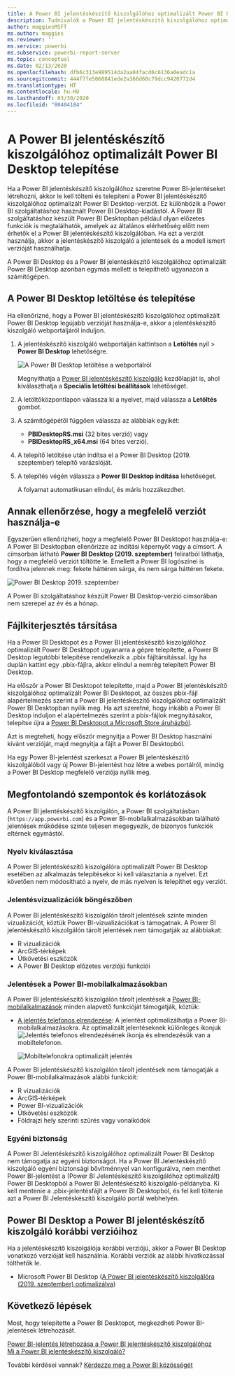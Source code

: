 ```yaml
---
title: A Power BI jelentéskészítő kiszolgálóhoz optimalizált Power BI Desktop telepítése
description: Tudnivalók a Power BI jelentéskészítő kiszolgálóhoz optimalizált Power BI Desktop telepítéséről
author: maggiesMSFT
ms.author: maggies
ms.reviewer: ''
ms.service: powerbi
ms.subservice: powerbi-report-server
ms.topic: conceptual
ms.date: 02/13/2020
ms.openlocfilehash: dfb6c313e989514da2aa04facd6c6136a0eadc1a
ms.sourcegitcommit: 444f7fe5068841ede2a366d60c79dcc9420772d4
ms.translationtype: HT
ms.contentlocale: hu-HU
ms.lasthandoff: 03/30/2020
ms.locfileid: "80404184"
---
```

# <a name="install-power-bi-desktop-optimized-for-power-bi-report-server"></a>A Power BI jelentéskészítő kiszolgálóhoz optimalizált Power BI Desktop telepítése

Ha a Power BI jelentéskészítő kiszolgálóhoz szeretne Power BI-jelentéseket létrehozni, akkor le kell tölteni és telepíteni a Power BI jelentéskészítő kiszolgálóhoz optimalizált Power BI Desktop-verziót. Ez különbözik a Power BI szolgáltatáshoz használt Power BI Desktop-kiadástól. A Power BI szolgáltatáshoz készült Power BI Desktopban például olyan előzetes funkciók is megtalálhatók, amelyek az általános elérhetőség előtt nem érhetők el a Power BI jelentéskészítő kiszolgálóban. Ha ezt a verziót használja, akkor a jelentéskészítő kiszolgáló a jelentések és a modell ismert verzióját használhatja. 

A Power BI Desktop és a Power BI jelentéskészítő kiszolgálóhoz optimalizált Power BI Desktop azonban egymás mellett is telepíthető ugyanazon a számítógépen.

## <a name="download-and-install-power-bi-desktop"></a>A Power BI Desktop letöltése és telepítése

Ha ellenőrizné, hogy a Power BI jelentéskészítő kiszolgálóhoz optimalizált Power BI Desktop legújabb verzióját használja-e, akkor a jelentéskészítő kiszolgáló webportáljáról induljon.

1. A jelentéskészítő kiszolgáló webportálján kattintson a **Letöltés** nyíl > **Power BI Desktop** lehetőségre.

    ![A Power BI Desktop letöltése a webportálról](media/install-powerbi-desktop/report-server-download-web-portal.png)

    Megnyithatja a [Power BI jelentéskészítő kiszolgáló](https://powerbi.microsoft.com/report-server/) kezdőlapját is, ahol kiválaszthatja a **Speciális letöltési beállítások** lehetőséget.

2. A letöltőközpontlapon válassza ki a nyelvet, majd válassza a **Letöltés** gombot.

3. A számítógépétől függően válassza az alábbiak egyikét: 

    - **PBIDesktopRS.msi** (32 bites verzió) vagy
    - **PBIDesktopRS_x64.msi** (64 bites verzió).

1. A telepítő letöltése után indítsa el a Power BI Desktop (2019. szeptember) telepítő varázslóját.

2. A telepítés végén válassza a **Power BI Desktop indítása** lehetőséget.

    A folyamat automatikusan elindul, és máris hozzákezdhet.

## <a name="verify-youre-using-the-correct-version"></a>Annak ellenőrzése, hogy a megfelelő verziót használja-e
Egyszerűen ellenőrizheti, hogy a megfelelő Power BI Desktopot használja-e: A Power BI Desktopban ellenőrizze az indítási képernyőt vagy a címsort. A címsorban látható **Power BI Desktop (2019. szeptember)** feliratból láthatja, hogy a megfelelő verziót töltötte le. Emellett a Power BI logószínei is fordítva jelennek meg: fekete háttéren sárga, és nem sárga háttéren fekete.

![Power BI Desktop 2019. szeptember](media/install-powerbi-desktop/power-bi-report-server-desktop-sept-2019.png)

A Power BI szolgáltatáshoz készült Power BI Desktop-verzió címsorában nem szerepel az év és a hónap.

## <a name="file-extension-association"></a>Fájlkiterjesztés társítása
Ha a Power BI Desktopot és a Power BI jelentéskészítő kiszolgálóhoz optimalizált Power BI Desktopot ugyanarra a gépre telepítette, a Power BI Desktop legutóbbi telepítése rendelkezik a .pbix fájltársítással. Így ha duplán kattint egy .pbix-fájlra, akkor elindul a nemrég telepített Power BI Desktop.

Ha először a Power BI Desktopot telepítette, majd a Power BI jelentéskészítő kiszolgálóhoz optimalizált Power BI Desktopot, az összes pbix-fájl alapértelmezés szerint a Power BI jelentéskészítő kiszolgálóhoz optimalizált Power BI Desktopban nyílik meg. Ha azt szeretné, hogy inkább a Power BI Desktop induljon el alapértelmezés szerint a pbix-fájlok megnyitásakor, telepítse újra a [Power BI Desktopot a Microsoft Store áruházból](https://aka.ms/pbidesktopstore).

Azt is megteheti, hogy először megnyitja a Power BI Desktop használni kívánt verzióját, majd megnyitja a fájlt a Power BI Desktopból.

Ha egy Power BI-jelentést szerkeszt a Power BI jelentéskészítő kiszolgálóból vagy új Power BI-jelentést hoz létre a webes portálról, mindig a Power BI Desktop megfelelő verziója nyílik meg.

## <a name="considerations-and-limitations"></a>Megfontolandó szempontok és korlátozások

A Power BI jelentéskészítő kiszolgálón, a Power BI szolgáltatásban (`https://app.powerbi.com`) és a Power BI-mobilalkalmazásokban található jelentések működése szinte teljesen megegyezik, de bizonyos funkciók eltérnek egymástól.

### <a name="selecting-a-language"></a>Nyelv kiválasztása

A Power BI jelentéskészítő kiszolgálóra optimalizált Power BI Desktop esetében az alkalmazás telepítésekor ki kell választania a nyelvet. Ezt követően nem módosítható a nyelv, de más nyelven is telepíthet egy verziót.

### <a name="report-visuals-in-a-browser"></a>Jelentésvizualizációk böngészőben

A Power BI jelentéskészítő kiszolgálón tárolt jelentések szinte minden vizualizációt, köztük Power BI-vizualizációkat is támogatnak. A Power BI jelentéskészítő kiszolgálón tárolt jelentések nem támogatják az alábbiakat:

* R vizualizációk
* ArcGIS-térképek
* Útkövetési eszközök
* A Power BI Desktop előzetes verziójú funkciói

### <a name="reports-in-the-power-bi-mobile-apps"></a>Jelentések a Power BI-mobilalkalmazásokban

A Power BI jelentéskészítő kiszolgálón tárolt jelentések a [Power BI-mobilalkalmazások](../consumer/mobile/mobile-apps-for-mobile-devices.md) minden alapvető funkcióját támogatják, köztük:

* [A jelentés telefonos elrendezése](../desktop-create-phone-report.md): A jelentést optimalizálhatja a Power BI-mobilalkalmazásokra. Az optimalizált jelentéseknek különleges ikonjuk ![Jelentés telefonos elrendezésének ikonja](media/install-powerbi-desktop/power-bi-rs-mobile-optimized-icon.png) és elrendezésük van a mobiltelefonon.
  
    ![Mobiltelefonokra optimalizált jelentés](media/install-powerbi-desktop/power-bi-rs-mobile-optimized-report.png)

A Power BI jelentéskészítő kiszolgálón tárolt jelentések nem támogatják a Power BI-mobilalkalmazások alábbi funkcióit:

* R vizualizációk
* ArcGIS-térképek
* Power BI-vizualizációk
* Útkövetési eszközök
* Földrajzi hely szerinti szűrés vagy vonalkódok

### <a name="custom-security"></a>Egyéni biztonság

A Power BI Jelentéskészítő kiszolgálóhoz optimalizált Power BI Desktop nem támogatja az egyéni biztonságot. Ha a Power BI Jelentéskészítő kiszolgáló egyéni biztonsági bővítménnyel van konfigurálva, nem menthet Power BI-jelentést a (Power BI Jelentéskészítő kiszolgálóhoz optimalizált) Power BI Desktopból a Power BI Jelentéskészítő kiszolgáló-példányba. Ki kell mentenie a .pbix-jelentésfájlt a Power BI Desktopból, és fel kell töltenie azt a Power BI Jelentéskészítő kiszolgáló portál webhelyén.

## <a name="power-bi-desktop-for-earlier-versions-of-power-bi-report-server"></a>Power BI Desktop a Power BI jelentéskészítő kiszolgáló korábbi verzióihoz

Ha a jelentéskészítő kiszolgálója korábbi verziójú, akkor a Power BI Desktop vonatkozó verzióját kell használnia. Korábbi verziók az alábbi hivatkozással tölthetők le.

- Microsoft Power BI Desktop ([A Power BI jelentéskészítő kiszolgálóra (2019. szeptember) optimalizálva](https://go.microsoft.com/fwlink/?linkid=2103723))

## <a name="next-steps"></a>Következő lépések

Most, hogy telepítette a Power BI Desktopot, megkezdheti Power BI-jelentések létrehozását.

[Power BI-jelentés létrehozása a Power BI jelentéskészítő kiszolgálóhoz](quickstart-create-powerbi-report.md)  
[Mi a Power BI jelentéskészítő kiszolgáló?](get-started.md)

További kérdései vannak? [Kérdezze meg a Power BI közösségét](https://community.powerbi.com/)
